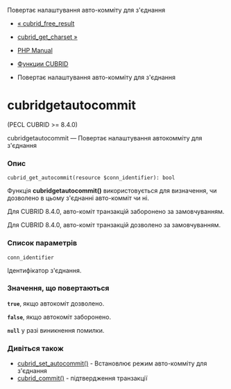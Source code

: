 Повертає налаштування авто-комміту для з'єднання

-   [« cubrid\_free\_result](function.cubrid-free-result.html)
    
-   [cubrid\_get\_charset »](function.cubrid-get-charset.html)
    
-   [PHP Manual](index.html)
    
-   [Функции CUBRID](ref.cubrid.html)
    
-   Повертає налаштування авто-комміту для з'єднання
    

# cubridgetautocommit

(PECL CUBRID >= 8.4.0)

cubridgetautocommit — Повертає налаштування автокомміту для з'єднання

### Опис

```methodsynopsis
cubrid_get_autocommit(resource $conn_identifier): bool
```

Функція **cubridgetautocommit()** використовується для визначення, чи дозволено в цьому з'єднанні авто-комміт чи ні.

Для CUBRID 8.4.0, авто-коміт транзакцій заборонено за замовчуванням.

Для CUBRID 8.4.0, авто-коміт транзакцій дозволено за замовчуванням.

### Список параметрів

`conn_identifier`

Ідентифікатор з'єднання.

### Значення, що повертаються

**`true`**, якщо автокоміт дозволено.

**`false`**, якщо автокоміт заборонено.

**`null`** у разі виникнення помилки.

### Дивіться також

-   [cubrid\_set\_autocommit()](function.cubrid-set-autocommit.html) - Встановлює режим авто-комміту для з'єднання
-   [cubrid\_commit()](function.cubrid-commit.html) - підтвердження транзакції